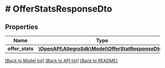 # # OfferStatsResponseDto

## Properties

Name | Type | Description | Notes
------------ | ------------- | ------------- | -------------
**offer_stats** | [**\OpenAPI\AllegroSdk\Model\OfferStatResponseDto[]**](OfferStatResponseDto.md) |  | [optional]

[[Back to Model list]](../../README.md#models) [[Back to API list]](../../README.md#endpoints) [[Back to README]](../../README.md)
